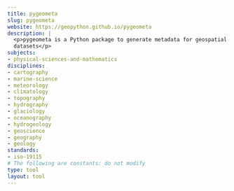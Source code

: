 ```yaml
---
title: pygeometa
slug: pygeometa
website: https://geopython.github.io/pygeometa
description: |
  <p>pygeometa is a Python package to generate metadata for geospatial
  datasets</p>
subjects:
- physical-sciences-and-mathematics
disciplines:
- cartography
- marine-science
- meteorology
- climatology
- topography
- hydrography
- glaciology
- oceanography
- hydrogeology
- geoscience
- geography
- geology
standards:
- iso-19115
# The following are constants: do not modify
type: tool
layout: tool
---
```

